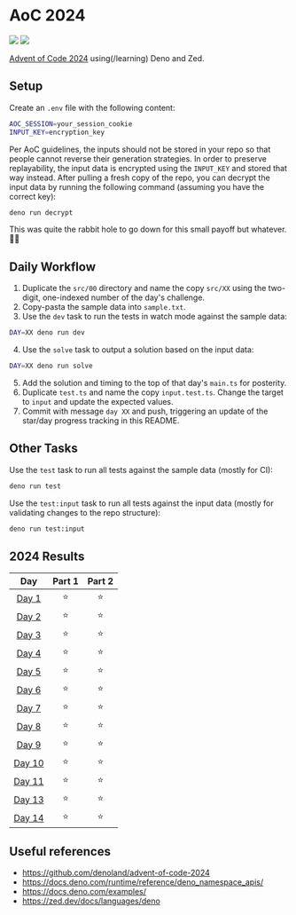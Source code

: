 # AoC 2024

[![](https://img.shields.io/badge/stars%20⭐-26-yellow)](#2024-results)
[![](https://img.shields.io/badge/days%20completed-13-red)](#2024-results)

[Advent of Code 2024](https://adventofcode.com/2024) using(/learning) Deno and Zed.

## Setup

Create an `.env` file with the following content:

```sh
AOC_SESSION=your_session_cookie
INPUT_KEY=encryption_key
```

Per AoC guidelines, the inputs should not be stored in your repo so that people cannot reverse their generation strategies.
In order to preserve replayability, the input data is encrypted using the `INPUT_KEY` and stored that way instead.
After pulling a fresh copy of the repo, you can decrypt the input data by running the following command (assuming you have the correct key):

```sh
deno run decrypt
```

This was quite the rabbit hole to go down for this small payoff but whatever. 🤷‍♀️

## Daily Workflow

1. Duplicate the `src/00` directory and name the copy `src/XX` using the two-digit, one-indexed number of the day's challenge.
2. Copy-pasta the sample data into `sample.txt`.
3. Use the `dev` task to run the tests in watch mode against the sample data:

```sh
DAY=XX deno run dev
```

4. Use the `solve` task to output a solution based on the input data:

```sh
DAY=XX deno run solve
```

5. Add the solution and timing to the top of that day's `main.ts` for posterity.
6. Duplicate `test.ts` and name the copy `input.test.ts`. Change the target to `input` and update the expected values.
7. Commit with message `day XX` and push, triggering an update of the star/day progress tracking in this README.

## Other Tasks

Use the `test` task to run all tests against the sample data (mostly for CI):

```sh
deno run test
```

Use the `test:input` task to run all tests against the input data (mostly for validating changes to the repo structure):

```sh
deno run test:input
```

<!--- advent_readme_stars table --->
## 2024 Results

| Day | Part 1 | Part 2 |
| :---: | :---: | :---: |
| [Day 1](https://adventofcode.com/2024/day/1) | ⭐ | ⭐ |
| [Day 2](https://adventofcode.com/2024/day/2) | ⭐ | ⭐ |
| [Day 3](https://adventofcode.com/2024/day/3) | ⭐ | ⭐ |
| [Day 4](https://adventofcode.com/2024/day/4) | ⭐ | ⭐ |
| [Day 5](https://adventofcode.com/2024/day/5) | ⭐ | ⭐ |
| [Day 6](https://adventofcode.com/2024/day/6) | ⭐ | ⭐ |
| [Day 7](https://adventofcode.com/2024/day/7) | ⭐ | ⭐ |
| [Day 8](https://adventofcode.com/2024/day/8) | ⭐ | ⭐ |
| [Day 9](https://adventofcode.com/2024/day/9) | ⭐ | ⭐ |
| [Day 10](https://adventofcode.com/2024/day/10) | ⭐ | ⭐ |
| [Day 11](https://adventofcode.com/2024/day/11) | ⭐ | ⭐ |
| [Day 13](https://adventofcode.com/2024/day/13) | ⭐ | ⭐ |
| [Day 14](https://adventofcode.com/2024/day/14) | ⭐ | ⭐ |
<!--- advent_readme_stars table --->

## Useful references

- https://github.com/denoland/advent-of-code-2024
- https://docs.deno.com/runtime/reference/deno_namespace_apis/
- https://docs.deno.com/examples/
- https://zed.dev/docs/languages/deno
